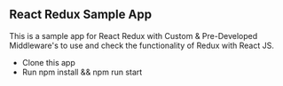 ## React Redux Sample App

This is a sample app for React Redux with Custom & Pre-Developed Middleware's to use and check the functionality of Redux with React JS.

- Clone this app
- Run npm install && npm run start